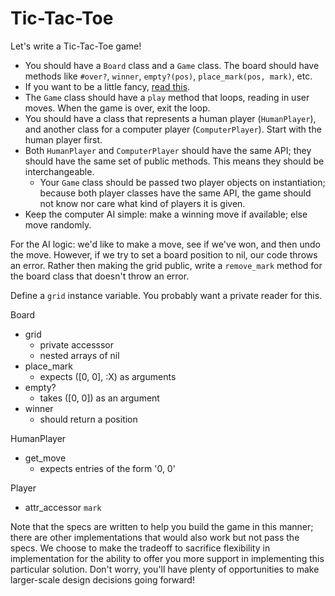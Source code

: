 # Tic-Tac-Toe

Let's write a Tic-Tac-Toe game!

* You should have a `Board` class and a `Game` class. The board should
  have methods like `#over?`, `winner`, `empty?(pos)`, `place_mark(pos,
  mark)`, etc.
* If you want to be a little fancy, [read this][bracket-methods].
* The `Game` class should have a `play` method that loops, reading in
  user moves. When the game is over, exit the loop.
* You should have a class that represents a human player
  (`HumanPlayer`), and another class for a computer player
  (`ComputerPlayer`). Start with the human player first.
* Both `HumanPlayer` and `ComputerPlayer` should have the same API; they
  should have the same set of public methods. This means they should be
  interchangeable.
    * Your `Game` class should be passed two player objects on
      instantiation; because both player classes have the same API, the
      game should not know nor care what kind of players it is given.
* Keep the computer AI simple: make a winning move if available; else
  move randomly.

[bracket-methods]: ../readings/bracket-methods.md

For the AI logic: we'd like to make a move, see if we've won, and then undo the
move. However, if we try to set a board position to nil, our code throws an 
error. Rather then making the grid public, write a `remove_mark` method for the 
board class that doesn't throw an error. 

Define a `grid` instance variable. You probably want a private reader for this.

Board
* grid
  - private accesssor
  - nested arrays of nil
* place_mark
  - expects ([0, 0], :X) as arguments
* empty?
  - takes ([0, 0]) as an argument
* winner
  - should return a position

HumanPlayer
* get_move
  - expects entries of the form '0, 0'

Player
* attr_accessor `mark`

Note that the specs are written to help you build the game in this manner; there
are other implementations that would also work but not pass the specs. We choose
to make the tradeoff to sacrifice flexibility in implementation for the ability
to offer you more support in implementing this particular solution. Don't worry,
you'll have plenty of opportunities to make larger-scale design decisions going
forward!
